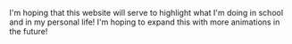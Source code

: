 I'm hoping that this website will serve to highlight what I'm doing in school and in my personal life! I'm hoping to expand this with more animations in the future!
